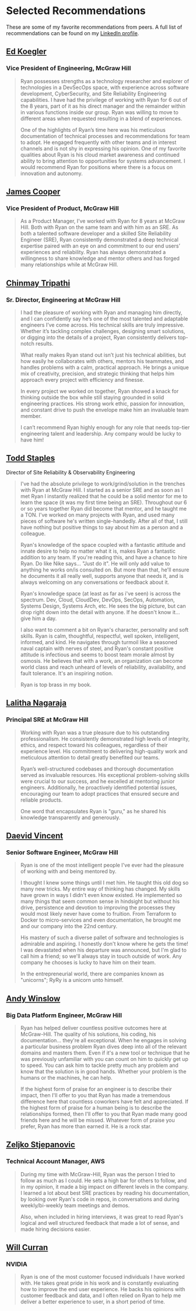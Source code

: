 # Selected Recommendations

These are some of my favorite recommendations from peers. A full list of recommendations can be found on my [LinkedIn profile](https://www.linkedin.com/in/rparman/details/recommendations/).

## [Ed Koegler](https://www.linkedin.com/in/ed-koegler-a810b33/)

### Vice President of Engineering, McGraw Hill

> Ryan possesses strengths as a technology researcher and explorer of technologies in a DevSecOps space, with experience across software development, CyberSecurity, and Site Reliability Engineering capabilities. I have had the privilege of working with Ryan for 6 out of the 8 years, part of it as his direct manager and the remainder within in various functions inside our group. Ryan was willing to move to different areas when requested resulting in a blend of experiences.
>
> One of the highlights of Ryan’s time here was his meticulous documentation of technical processes and recommendations for team to adopt. He engaged frequently with other teams and in interest channels and is not shy in expressing his opinion. One of my favorite qualities about Ryan is his cloud market awareness and continued ability to bring attention to opportunities for systems advancement. I would recommend Ryan for positions where there is a focus on innovation and autonomy.

## [James Cooper](https://www.linkedin.com/in/jamesallencooper/)

### Vice President of Product, McGraw Hill

> As a Product Manager, I’ve worked with Ryan for 8 years at McGraw Hill. Both with Ryan on the same team and with him as an SRE. As both a talented software developer and a skilled Site Reliability Engineer (SRE), Ryan consistently demonstrated a deep technical expertise paired with an eye on and commitment to our end users’ experiences and reliability. Ryan has always demonstrated a willingness to share knowledge and mentor others and has forged many relationships while at McGraw Hill.

## [Chinmay Tripathi](https://www.linkedin.com/in/chinmaytripathi/)

### Sr. Director, Engineering at McGraw Hill

> I had the pleasure of working with Ryan and managing him directly, and I can confidently say he’s one of the most talented and adaptable engineers I’ve come across. His technical skills are truly impressive. Whether it’s tackling complex challenges, designing smart solutions, or digging into the details of a project, Ryan consistently delivers top-notch results.
>
> What really makes Ryan stand out isn’t just his technical abilities, but how easily he collaborates with others, mentors his teammates, and handles problems with a calm, practical approach. He brings a unique mix of creativity, precision, and strategic thinking that helps him approach every project with efficiency and finesse.
>
> In every project we worked on together, Ryan showed a knack for thinking outside the box while still staying grounded in solid engineering practices. His strong work ethic, passion for innovation, and constant drive to push the envelope make him an invaluable team member.
>
> I can’t recommend Ryan highly enough for any role that needs top-tier engineering talent and leadership. Any company would be lucky to have him!

## [Todd Staples](https://www.linkedin.com/in/toddstaples/)

Director of Site Reliability & Observability Engineering

> I've had the absolute privilege to work/grind/solution in the trenches with Ryan at McGraw Hill. I started as a senior SRE and as soon as I met Ryan I instantly realized that he could be a solid mentor for me to learn the space (it was my first time being an SRE). Throughout our 6 or so years together Ryan did become that mentor, and he taught me a TON. I've worked on many projects with Ryan, and used many pieces of software he's written single-handedly. After all of that, I still have nothing but positive things to say about him as a person and a colleague.
>
> Ryan's knowledge of the space coupled with a fantastic attitude and innate desire to help no matter what it is, makes Ryan a fantastic addition to any team. If you're reading this, and have a chance to hire Ryan. Do like Nike says… "Just do it". He will only add value to anything he works on/is consulted on. But more than that, he'll ensure he documents it all really well, supports anyone that needs it, and is always welcoming on any conversations or feedback about it.
>
> Ryan's knowledge space (at least as far as i've seen) is across the spectrum. Dev, Cloud, CloudDev, DevOps, SecOps, Automation, Systems Design, Systems Arch,  etc. He sees the big picture, but can drop right down into the detail with anyone. If he doesn't know it… give him a day.
>
> I also want to comment a bit on Ryan's character, personality and soft skills. Ryan is calm, thoughtful, respectful, well spoken, intelligent, informed, and kind. He navigates through turmoil like a seasoned naval captain with nerves of steel, and Ryan's constant positive attitude is infectious and seems to boost team morale almost by osmosis. He believes that with a work, an organization can become world class and reach unheard of levels of reliability, availability, and fault tolerance. It's an inspiring notion.
>
> Ryan is top brass in my book.

## [Lalitha Nagaraja](https://www.linkedin.com/in/lalitha-nagaraja-b6b91745/)

### Principal SRE at McGraw Hill

> Working with Ryan was a true pleasure due to his outstanding professionalism. He consistently demonstrated high levels of integrity, ethics, and respect toward his colleagues, regardless of their experience level. His commitment to delivering high-quality work and meticulous attention to detail greatly benefited our teams.
>
> Ryan’s well-structured codebases and thorough documentation served as invaluable resources. His exceptional problem-solving skills were crucial to our success, and he excelled at mentoring junior engineers. Additionally, he proactively identified potential issues, encouraging our team to adopt practices that ensured secure and reliable products.
>
> One word that encapsulates Ryan is "guru," as he shared his knowledge transparently and generously.

## [Daevid Vincent](https://www.linkedin.com/in/daevid/)

### Senior Software Engineer, McGraw Hill

> Ryan is one of the most intelligent people I've ever had the pleasure of working with and being mentored by.
>
> I thought I knew some things until I met him. He taught this old dog so many new tricks. My entire way of thinking has changed. My skills have grown in ways I didn't even know existed. He implemented so many things that seem common sense in hindsight but without his drive, persistence and devotion to improving the processes they would most likely never have come to fruition. From Terraform to Docker to micro-services and even documentation, he brought me and our company into the 22nd century.
>
> His mastery of such a diverse pallet of software and technologies is admirable and aspiring. I honestly don't know where he gets the time! I was devastated when his departure was announced, but I'm glad to call him a friend; so we'll always stay in touch outside of work. Any company he chooses is lucky to have him on their team.
>
> In the entrepreneurial world, there are companies known as "unicorns"; RyRy is a unicorn unto himself.

## [Andy Winslow](https://www.linkedin.com/in/andywins/)

### Big Data Platform Engineer, McGraw Hill

> Ryan has helped deliver countless positive outcomes here at McGraw-Hill. The quality of his solutions, his coding, his documentation… they're all exceptional. When he engages in solving a particular business problem Ryan dives deep into all of the relevant domains and masters them. Even if it's a new tool or technique that he was previously unfamiliar with you can count on him to quickly get up to speed. You can ask him to tackle pretty much any problem and know that the solution is in good hands. Whether your problem is the humans or the machines, he can help.
>
> If the highest form of praise for an engineer is to describe their impact, then I'll offer to you that Ryan has made a tremendous difference here that countless coworkers have felt and appreciated. If the highest form of praise for a human being is to describe the relationships formed, then I'll offer to you that Ryan made many good friends here and he will be missed. Whatever form of praise you prefer, Ryan has more than earned it. He is a rock star.

## [Zeljko Stjepanovic](https://www.linkedin.com/in/zeljkostjepanovic/)

### Technical Account Manager, AWS

> During my time with McGraw-Hill, Ryan was the person I tried to follow as much as I could. He sets a high bar for others to follow, and in my opinion, it made a big impact on different levels in the company. I learned a lot about best SRE practices by reading his documentation, by looking over Ryan's code in repos, in conversations and during weekly/bi-weekly team meetings and demos.
>
> Also, when included in hiring interviews, it was great to read Ryan's logical and well structured feedback that made a lot of sense, and made hiring decisions easier.

## [Will Curran](https://www.linkedin.com/in/wscurran/)

### NVIDIA

> Ryan is one of the most customer focused individuals I have worked with. He takes great pride in his work and is constantly evaluating how to improve the end user experience. He backs his opinions with customer feedback and data, and I often relied on Ryan to help me deliver a better experience to user, in a short period of time.
